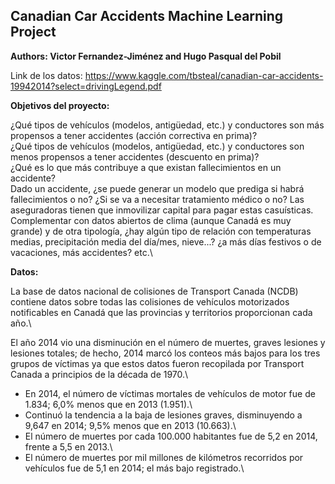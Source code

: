 
## Canadian Car Accidents Machine Learning Project

**Authors: Victor Fernandez-Jiménez and Hugo Pasqual del Pobil**

Link de los datos: https://www.kaggle.com/tbsteal/canadian-car-accidents-19942014?select=drivingLegend.pdf

**Objetivos del proyecto:**

¿Qué tipos de vehículos (modelos, antigüedad, etc.) y conductores son más propensos a tener accidentes (acción correctiva en prima)?\
¿Qué tipos de vehículos (modelos, antigüedad, etc.) y conductores son menos propensos a tener accidentes (descuento en prima)?\
¿Qué es lo que más contribuye a que existan fallecimientos en un accidente?\
Dado un accidente, ¿se puede generar un modelo que prediga si habrá fallecimientos o no? ¿Si se va a necesitar tratamiento médico o no? Las aseguradoras tienen que inmovilizar capital para pagar estas casuísticas.\
Complementar con datos abiertos de clima (aunque Canadá es muy grande) y de otra tipología, ¿hay algún tipo de relación con temperaturas medias, precipitación media del día/mes, nieve...? ¿a más días festivos o de vacaciones, más accidentes? etc.\

**Datos:**

La base de datos nacional de colisiones de Transport Canada (NCDB) contiene datos sobre todas las colisiones de vehículos motorizados notificables en Canadá que las provincias y territorios proporcionan cada año.\

El año 2014 vio una disminución en el número de muertes, graves lesiones y lesiones totales; de hecho, 2014 marcó los conteos más bajos para los tres grupos de víctimas ya que estos datos fueron recopilada por Transport Canada a principios de la década de 1970.\
- En 2014, el número de víctimas mortales de vehículos de motor fue de 1.834; 6,0% menos que en 2013 (1.951).\
- Continuó la tendencia a la baja de lesiones graves, disminuyendo a 9,647 en 2014; 9,5% menos que en 2013 (10.663).\
- El número de muertes por cada 100.000 habitantes fue de 5,2 en 2014, frente a 5,5 en 2013.\
- El número de muertes por mil millones de kilómetros recorridos por vehículos fue de 5,1 en 2014; el más bajo registrado.\
